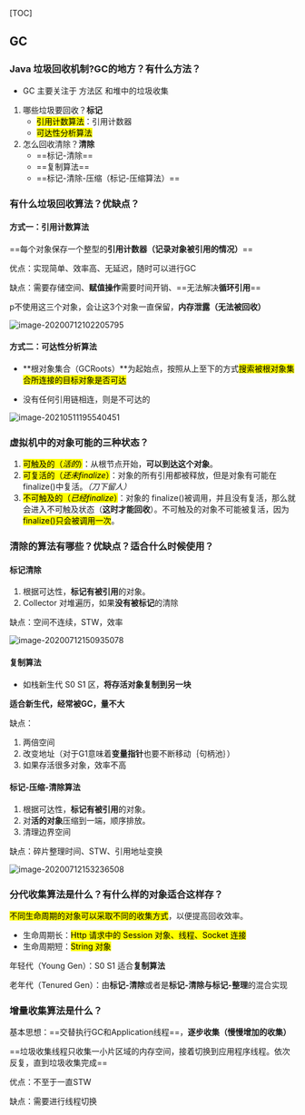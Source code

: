 [TOC]

## GC

### Java 垃圾回收机制?GC的地方？有什么方法？

- GC 主要关注于 方法区 和堆中的垃圾收集

1. 哪些垃圾要回收？**标记**
   - <mark>引用计数算法</mark>：引用计数器
   - <mark>可达性分析算法</mark>
2. 怎么回收清除？**清除**
   - ==标记-清除==
   - ==复制算法==
   - ==标记-清除-压缩（标记-压缩算法）==

### 有什么垃圾回收算法？优缺点？

#### 方式一：引用计数算法

==每个对象保存一个整型的**引用计数器（记录对象被引用的情况）**==

优点：实现简单、效率高、无延迟，随时可以进行GC

缺点：需要存储空间、**赋值操作**需要时间开销、==无法解决**循环引用**==

p不使用这三个对象，会让这3个对象一直保留，**内存泄露（无法被回收）**

![image-20200712102205795](http://42.192.130.83:9000/picgo/imgs/1367a58058e6653d53afdea83b937af3.png)

#### 方式二：可达性分析算法

- **根对象集合（GCRoots）**为起始点，按照从上至下的方式<mark>搜索被根对象集合所连接的目标对象是否可达</mark>

- 没有任何引用链相连，则是不可达的

![image-20210511195540451](http://42.192.130.83:9000/picgo/imgs/071039dcf30672f55dfe8e5dab5e8081.png)

### 虚拟机中的对象可能的三种状态？

1. <mark>可触及的（*活的*）</mark>：从根节点开始，**可以到达这个对象**。
2. <mark>可复活的（*还未finalize*）</mark>：对象的所有引用都被释放，但是对象有可能在 finalize()中复活。*（刀下留人）*
3. <mark>不可触及的（*已经finalize*）</mark>：对象的 finalize()被调用，并且没有复活，那么就会进入不可触及状态（**这时才能回收**）。不可触及的对象不可能被复活，因为<mark>finalize()只会被调用一次</mark>。

### 清除的算法有哪些？优缺点？适合什么时候使用？

#### 标记清除

1. 根据可达性，**标记有被引用**的对象。
2. Collector 对堆遍历，如果**没有被标记**的清除

缺点：空间不连续，STW，效率

![image-20200712150935078](http://42.192.130.83:9000/picgo/imgs/8ea506a5c45c10410418ff0403e2b3a8.png)

#### 复制算法

- 如栈新生代 S0 S1 区，**将存活对象复制到另一块**

**适合新生代，经常被GC，量不大**

缺点：

1. 两倍空间
2. 改变地址（对于G1意味着**变量指针**也要不断移动｛句柄池｝）
3. 如果存活很多对象，效率不高

#### 标记-压缩-清除算法

1. 根据可达性，**标记有被引用**的对象。
2. 对**活的对象**压缩到一端，顺序排放。
3. 清理边界空间

缺点：碎片整理时间、STW、引用地址变换

![image-20200712153236508](http://42.192.130.83:9000/picgo/imgs/aac06de20fada1a602f1955010bd969d.png)

###  分代收集算法是什么？有什么样的对象适合这样存？

<mark>不同生命周期的对象可以采取不同的收集方式</mark>，以便提高回收效率。

- 生命周期长：<mark>Http 请求中的 Session 对象、线程、Socket 连接</mark>
- 生命周期短：<mark>String 对象</mark>

年轻代（Young Gen）：S0 S1 适合**复制算法**

老年代（Tenured Gen）：由**标记-清除**或者是**标记-清除与标记-整理**的混合实现

### 增量收集算法是什么？

基本思想：==交替执行GC和Application线程==，**逐步收集（慢慢增加的收集）**

==垃圾收集线程只收集一小片区域的内存空间，接着切换到应用程序线程。依次反复，直到垃圾收集完成==

优点：不至于一直STW

缺点：需要进行线程切换